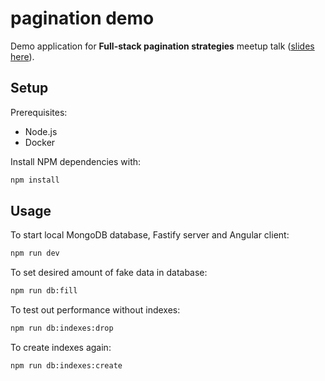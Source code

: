 # pagination demo

Demo application for **Full-stack pagination strategies** meetup talk ([slides here](https://docs.google.com/presentation/d/1TVvLTbkFy4xiFZeUNqH2rbVdJ3KMpdAZhX-yr6lWAPw/edit?usp=sharing)).

## Setup

Prerequisites:

- Node.js
- Docker

Install NPM dependencies with:

```sh
npm install
```

## Usage

To start local MongoDB database, Fastify server and Angular client:

```sh
npm run dev
```

To set desired amount of fake data in database:

```sh
npm run db:fill
```

To test out performance without indexes:

```sh
npm run db:indexes:drop
```

To create indexes again:

```sh
npm run db:indexes:create
```
